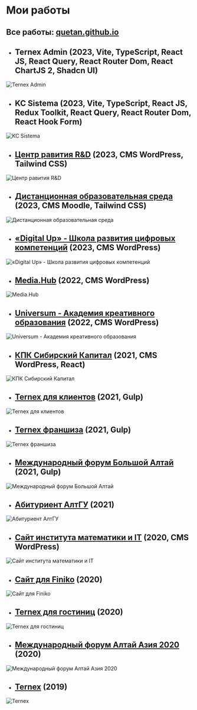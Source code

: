 # Мои работы

## Все работы: [quetan.github.io](https://quetan.github.io/)

* ## Ternex Admin (2023, Vite, TypeScript, React JS, React Query, React Router Dom, React ChartJS 2, Shadcn UI)
![Ternex Admin](./thumbs/ternexadmin.webp "Ternex Admin")

* ## KC Sistema (2023, Vite, TypeScript, React JS, Redux Toolkit, React Query, React Router Dom, React Hook Form)
![KC Sistema](./thumbs/sistema.webp "KC Sistema")

* ## [Центр равития R&D](https://rnd.asu.ru/) (2023, CMS WordPress, Tailwind CSS)
![Центр равития R&D](./thumbs/rnd.webp "Центр равития R&D")

* ## [Дистанционная образовательная среда](https://quetan.github.io/prof/dist) (2023, CMS Moodle, Tailwind CSS)
![Дистанционная образовательная среда](./thumbs/prof.webp "Дистанционная образовательная среда")​

* ## [«Digital Up» - Школа развития цифровых компетенций](https://digitalup.asu.ru/) (2023, CMS WordPress)
![«Digital Up» - Школа развития цифровых компетенций](./thumbs/digitalUp.webp "«Digital Up» - Школа развития цифровых компетенций")​

* ## [Media.Hub](https://quetan.github.io/MediaHub/) (2022, CMS WordPress)
![Media.Hub](./thumbs/MediaHub.webp "Media.Hub")​

* ## [Universum - Академия креативного образования](https://universum.asu.ru/) (2022, CMS WordPress)
![Universum - Академия креативного образования](./thumbs/universum.webp "Universum - Академия креативного образования")​

* ## [КПК Сибирский Капитал](https://sibkap.ru/) (2021, CMS WordPress, React)
![КПК Сибирский Капитал](./thumbs/sibkap.webp "КПК Сибирский Капитал")​

* ## [Ternex для клиентов](https://ternex.ru/consumers/) (2021, Gulp)
![Ternex для клиентов](./thumbs/ternex2.webp "Ternex для клиентов")​

* ## [Ternex франшиза](https://ternex.ru/franchise/) (2021, Gulp)
![Ternex франшиза](./thumbs/franchise.webp "Ternex франшиза")

* ## [Международный форум Большой Алтай](http://altai2021.asu.ru/) (2021, Gulp)
![Международный форум Большой Алтай](./thumbs/altai.webp "Международный форум Большой Алтай")​

* ## [Абитуриент АлтГУ](https://abiturient.asu.ru/) (2021)
![Абитуриент АлтГУ](./thumbs/abit.webp "Абитуриент АлтГУ")​

* ## [Сайт института математики и IT](http://www.math.asu.ru/) (2020, CMS WordPress)
![Сайт института математики и IT](./thumbs/math.webp "Сайт института математики и IT")​

* ## [Сайт для Finiko](https://quetan.github.io/archive/finiko_removed) (2020)
![Сайт для Finiko](./thumbs/finiko.webp "Сайт для Finiko")​

* ## [Ternex для гостиниц](https://ternex.ru/hotels/) (2020)
![Ternex для гостиниц](./thumbs/hotels.webp "Ternex для гостиниц")​

* ## [Международный форум Алтай Азия 2020](http://altaiasia2020.asu.ru/) (2020)
![Международный форум Алтай Азия 2020](./thumbs/asia.webp "Международный форум Алтай Азия 2020")​

* ## [Ternex](https://ternex.ru) (2019) 
![Ternex](./thumbs/ternex.webp "Ternex")​


